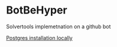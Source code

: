# BotBeHyper
Solvertools implemetnation on a github bot


[Postgres installation locally](https://www.prisma.io/dataguide/postgresql/setting-up-a-local-postgresql-database#setting-up-postgresql-on-linux)
